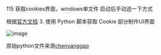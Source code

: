 115 获取cookies界面，windows单文件
启动后手动选一下方式



根据[官方文档](https://alist.nn.ci/zh/guide/drivers/115.html)
3. 使用 Python 脚本获取 Cookie 部分制作UI界面

![image](https://github.com/user-attachments/assets/6751d5ab-a370-4ed3-8af1-ef87d735e35e)

原始python文件来源[chenyanggao](https://chenyanggao.github.io/)
